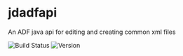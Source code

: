 # jdadfapi
An ADF java api for editing and creating common xml files

![Build Status]( https://img.shields.io/gitlab/pipeline/rosaj/jdadfapi.svg?style=flat  )
![Version](https://img.shields.io/github/manifest-json/v/rosaj/jdadfapi.svg?style=flat)
